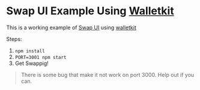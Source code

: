 # Swap UI Example Using [Walletkit](https://github.com/GokiProtocol/walletkit)

This is a working example of [Swap UI](https://github.com/project-serum/swap-ui) using [walletkit](https://github.com/GokiProtocol/walletkit)

Steps:
1. `npm install`
2. `PORT=3001 npm start`
3. Get Swappig!

> There is some bug that make it not work on port 3000. Help out if you can.